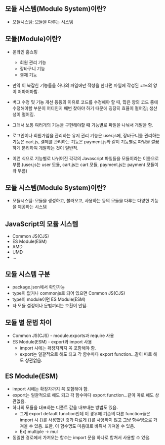 ## 모듈 시스템(Module System)이란?

-   모듈시스템: 모듈을 다루는 시스템

## 모듈(Module)이란?

-   온라인 홈쇼핑

    -   회원 관리 기능
    -   장바구니 기능
    -   결제 기능

-   만약 이 복잡한 기능들을 하나의 파일에만 작성을 한다면 파일에 작성된 코드의 양이 어마어마함.
-   버그 수정 및 기능 개선 등등의 이유로 코드를 수정해야 할 때, 많은 양의 코드 중에 수정해야할 부분이 어디인지 매번 찾아야 하기 때문에 굉장히 효율이 떨어짐; 생산성이 떨어짐.
-   그래서 보통 여러개의 기능을 구현해야할 때 기능별로 파일을 나눠서 개발을 함.
-   로그인이나 회원가입을 관리하는 유저 관리 기능은 user.js에, 장바구니를 관리하는 기능은 cart.js, 결제를 관리하는 기능은 payment.js와 같이 기능별로 파일을 깔끔하게 분리하여 개발하는 것이 일반적.
-   이런 식으로 기능별로 나뉘어진 각각의 Javascript 파일들을 모듈이라는 이름으로 부름.(user.js는 user 모듈, cart.js는 cart 모듈, payment.js는 payment 모듈이라 부름)

## 모듈 시스템(Module System)이란?

-   모듈시스템: 모듈을 생성하고, 불러오고, 사용하는 등의 모듈을 다루는 다양한 기능을 제공하는 시스템

## JavaScript의 모듈 시스템

-   Common JS(CJS)
-   ES Module(ESM)
-   AMD
-   UMD
-   ...

## 모듈 시스템 구분

-   package.json에서 확인가능
-   type이 없거나 commonjs로 되어 있으면 Common JS(CJS)
-   type이 module이면 ES Module(ESM)
-   타 모듈 설정이나 문법끼리는 호환이 안됨.

## 모듈 별 문법 차이

-   Common JS(CJS) - module.exports과 require 사용
-   ES Module(ESM) - export와 import 사용
    -   import 시에는 확장자까지 꼭 포함해야 함.
    -   export는 일괄적으로 해도 되고 각 함수마다 export function...같이 따로 해도 상관없음.

## ES Module(ESM)

-   import 시에는 확장자까지 꼭 포함해야 함.
-   export는 일괄적으로 해도 되고 각 함수마다 export function...같이 따로 해도 상관없음.
-   하나의 모듈을 대표하는 디폴트 값을 내보내는 방법도 있음.
    -   그게 export default function인데 이 경우에 기존의 다른 function들은 import 시 {}를 사용했던 것과 다르게 {}를 사용하지 않고 그냥 함수명으로 가져올 수 있음. 또한, 이 함수명도 마음대로 바꿔서 가져올 수 있음.
    -   Ex) multiple -> mul
-   동일한 경로에서 가져오는 함수는 import 문을 하나로 합쳐서 사용할 수 있음.
